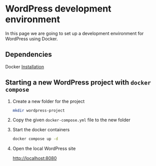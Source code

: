 # WordPress development environment

In this page we are going to set up a development environment for WordPress using Docker.

## Dependencies

Docker [Installation](../../docker/)

## Starting a new WordPress project with `docker compose`

1. Create a new folder for the project

   ```sh
   mkdir wordpress-project
   ```

2. Copy the given `docker-compose.yml` file to the new folder

3. Start the docker containers

   ```sh
   docker compose up -d
   ```

4. Open the local WordPress site

   [http://localhost:8080](http://localhost:8080)
